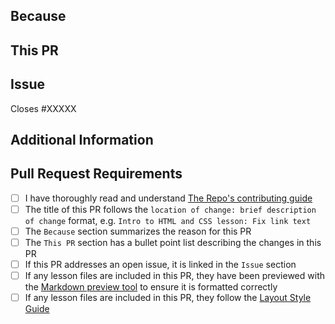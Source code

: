 <!-- Thank you for taking the time to contribute to The Odin Project. In order to get this pull request (PR) merged in a reasonable amount of time, you must complete this entire template. -->

## Because

<!-- Summarize the purpose or reasons for this PR, e.g. what problem it solves or what benefit it provides. -->

## This PR

<!-- A bullet point list of one or more items describing the specific changes. -->

## Issue

<!--
If this PR closes an open issue in this repo, replace the XXXXX below with the issue number, e.g. Closes #2013.

If this PR closes an open issue in another TOP repo, replace the #XXXXX with the URL of the issue, e.g. Closes https://github.com/princemuel/princemuel.com/issues/XXXXX

If this PR does not close, but is related to another issue or PR, you can link it as above without the 'Closes' keyword, e.g. 'Related to #2013'.

_Note:_ any pull request created for an issue that already has someone else assigned **will be closed without review**.
-->

Closes #XXXXX

## Additional Information

<!-- Any other information about this PR, such as a link to a Discord discussion. -->

## Pull Request Requirements

<!-- Replace the whitespace between the square brackets with an 'x', e.g. [x]. After you create the PR, they will become checkboxes that you can click on. -->

- [ ] I have thoroughly read and understand [The Repo's contributing guide](https://github.com/princemuel/princemuel.com/blob/main/CONTRIBUTING.md)
- [ ] The title of this PR follows the `location of change: brief description of change` format, e.g. `Intro to HTML and CSS lesson: Fix link text`
- [ ] The `Because` section summarizes the reason for this PR
- [ ] The `This PR` section has a bullet point list describing the changes in this PR
- [ ] If this PR addresses an open issue, it is linked in the `Issue` section
- [ ] If any lesson files are included in this PR, they have been previewed with the [Markdown preview tool](https://www.princemuel.netlify.app/blog/preview) to ensure it is formatted correctly
- [ ] If any lesson files are included in this PR, they follow the [Layout Style Guide](https://github.com/princemuel/princemuel.com/blob/main/LAYOUT_STYLE_GUIDE.md)
